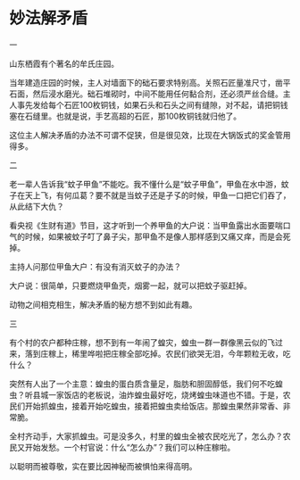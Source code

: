 # 妙法解矛盾

一

山东栖霞有个著名的牟氏庄园。

当年建造庄园的时候，主人对墙面下的础石要求特别高。关照石匠量准尺寸，凿平石面，然后浸水磨光。础石堆砌时，中间不能用任何黏合剂，还必须严丝合缝。主人事先发给每个石匠100枚铜钱，如果石头和石头之间有缝隙，对不起，请把铜钱塞在石缝里。也就是说，手艺高超的石匠，那100枚铜钱就归他了。

这位主人解决矛盾的办法不可谓不促狭，但是很见效，比现在大锅饭式的奖金管用得多。

二

老一辈人告诉我“蚊子甲鱼”不能吃。我不懂什么是“蚊子甲鱼”，甲鱼在水中游，蚊子在天上飞，有何瓜葛？要不就是当蚊子还是孑孓的时候，甲鱼一口把它们吞了，从此结下大仇？

看央视《生财有道》节目，这才听到一个养甲鱼的大户说：当甲鱼露出水面要喘口气的时候，如果被蚊子叮了鼻子尖，那甲鱼不是像人那样感到又痛又痒，而是会死掉。

主持人问那位甲鱼大户：有没有消灭蚊子的办法？

大户说：很简单，只要燃烧甲鱼壳，烟雾一起，就可以把蚊子驱赶掉。

动物之间相克相生，解决矛盾的秘方想不到如此有趣。

三

有个村的农户都种庄稼，想不到有一年闹了蝗灾，蝗虫一群一群像黑云似的飞过来，落到庄稼上，稀里哗啦把庄稼全部吃掉。农民们欲哭无泪，今年颗粒无收，吃什么？

突然有人出了一个主意：蝗虫的蛋白质含量足，脂肪和胆固醇低，我们何不吃蝗虫？听县城一家饭店的老板说，油炸蝗虫最好吃，烧烤蝗虫味道也不错。于是，农民们开始抓蝗虫，接着开始吃蝗虫，接着把蝗虫卖给饭店。那蝗虫果然非常香、非常脆。

全村齐动手，大家抓蝗虫。可是没多久，村里的蝗虫全被农民吃光了，怎么办？农民又开始发愁。一个村官说：什么“怎么办”？我们可以种庄稼啦。

以聪明而被尊敬，实在要比因神秘而被惧怕来得高明。